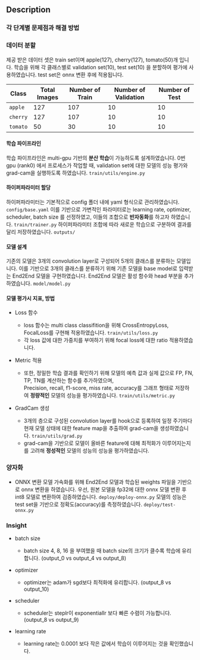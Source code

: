 ## Description


### 각 단계별 문제점과 해결 방법

### 데이터 분할
제공 받은 데이터 셋은 train set이며 apple(127), cherry(127), tomato(50)개 입니다.
학습을 위해 각 클래스별로 validation set(10), test set(10) 을 분할하여 평가에 사용하였습니다.
test set은 onnx 변환 후에 적용됩니다.

| Class    | Total Images | Number of Train | Number of Validation | Number of Test |
|----------|--------------|-----------------|----------------------|----------------|
| `apple`  | 127          | 107             | 10                   | 10             |
| `cherry` | 127          | 107             | 10                   | 10             |
| `tomato` | 50           | 30              | 10                   | 10             |


#### 학습 파이프라인
학습 파이프라인은 multi-gpu 기반의 **분산 학습**이 가능하도록 설계하였습니다.
0번 gpu (rank0) 에서 프로세스가 작업할 때, validation set에 대한 모델의 성능 평가와 grad-cam을 실행하도록 하였습니다.
`train/utils/engine.py`


#### 하이퍼파라미터 할당
하이퍼파라미터는 기본적으로 config 폴더 내에 yaml 형식으로 관리하였습니다. `config/base.yaml`
이를 기반으로 가변적인 파라미터로는 learning rate, optimizer, scheduler, batch size 를 선정하였고,
이들의 조합으로 **반자동화**를 하고자 하였습니다. `train/trainer.py`
하이퍼파라미터 조합에 따라 새로운 학습으로 구분하여 결과를 달리 저장하였습니다. `outputs/`


#### 모델 설계
기존의 모델은 3개의 convolution layer로 구성되어 5개의 클래스를 분류하는 모델입니다.
이를 기반으로 3개의 클래스를 분류하기 위해 기존 모델을 base model로 입력받는 End2End 모델을 구현하였습니다.
End2End 모델은 활성 함수와 head 부분을 추가하였습니다. `model/model.py`


#### 모델 평가시 지표, 방법
- Loss 함수
    - loss 함수는 multi class classifition을 위해 CrossEntropyLoss, FocalLoss를 구현해 적용하였습니다. `train/utils/loss.py`
    - 각 loss 값에 대한 가중치를 부여하기 위해 focal loss에 대한 ratio 적용하였습니다.

- Metric 적용
    - 또한, 정밀한 학습 결과를 확인하기 위해 모델의 예측 값과 실제 값으로 FP, FN, TP, TN를 계산하는 함수를 추가하였으며, <br> Precision, recall, f1-score, miss rate, accuracy를 그래프 형태로 저장하여 **정량적인** 모델의 성능을 평가하였습니다. `train/utils/metric.py`

- GradCam 생성
    - 3개의 층으로 구성된 convolution layer를 hook으로 등록하여 일정 주기마다 현재 모델 상태에 대한 feature map을 추출하여 grad-cam을 생성하였습니다. `train/utils/grad.py`
    - grad-cam을 기반으로 모델이 올바른 feature에 대해 최적화가 이루어지는지를 고려해 **정성적인** 모델의 성능의 성능을 평가하였습니다.


### 양자화

- ONNX 변환
모델 가속화를 위해 End2End 모델과 학습된 weights 파일을 기반으로 onnx 변환을 하였습니다.
우선, 원본 모델을 fp32에 대한 onnx 모델 변환 후 int8 모델로 변환하여 검증하였습니다. `deploy/deploy-onnx.py`
모델의 성능은 test set을 기반으로 정확도(accuracy)를 측정하였습니다. `deploy/test-onnx.py`


### Insight

- batch size
    - batch size 4, 8, 16 을 부여했을 때 batch size의 크기가 클수록 학습에 유리합니다. (output_0 vs output_4 vs output_8)

- optimizer
    - optimizer는 adam가 sgd보다 최적화에 유리합니다. (output_8 vs output_10)

- scheduler
    - scheduler는 steplr이 exponentiallr 보다 빠른 수렴이 가능합니다. (output_8 vs output_9)

- learning rate
    - learning rate는 0.0001 보다 작은 값에서 학습이 이루어지는 것을 확인했습니다.